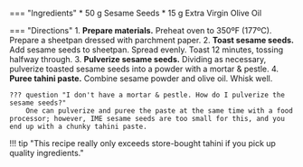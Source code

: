 === "Ingredients"
    * 50 g Sesame Seeds
    * 15 g Extra Virgin Olive Oil

=== "Directions"
    1. **Prepare materials.** Preheat oven to 350ºF (177ºC). Prepare a sheetpan dressed with parchment paper.
    2. **Toast sesame seeds.** Add sesame seeds to sheetpan. Spread evenly. Toast 12 minutes, tossing halfway through.
    3. **Pulverize sesame seeds.** Dividing as necessary, pulverize toasted sesame seeds into a powder with a mortar & pestle.
    4. **Puree tahini paste.** Combine sesame powder and olive oil. Whisk well.

    ??? question "I don't have a mortar & pestle. How do I pulverize the sesame seeds?"
        One can pulverize and puree the paste at the same time with a food processor; however, IME sesame seeds are too small for this, and you end up with a chunky tahini paste.

!!! tip "This recipe really only exceeds store-bought tahini if you pick up quality ingredients."
